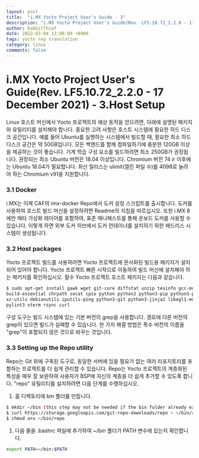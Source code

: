 ```yaml
---
layout: post
title:  "i.MX Yocto Project User's Guide - 3"
description: "i.MX Yocto Project User's Guide(Rev. LF5.10.72_2.2.0 - 17 December 2021) - 3.Host Setup 번역"
author: RabbitThief
date: 2022-03-04 12:00:00 +0900
tags: yocto nxp translation 
category: linux
comments: false
---	
```




# i.MX Yocto Project User's Guide(Rev. LF5.10.72_2.2.0 - 17 December 2021) - 3.Host Setup

Linux 호스트 머신에서 Yocto 프로젝트의 예상 동작을 얻으려면, 아래에 설명된 패키지와 유틸리티를 설치해야 합니다. 중요한 고려 사항은 호스트 시스템에 필요한 하드 디스크 공간입니다. 예를 들어 Ubuntu를 실행하는 시스템에서 빌드할 때, 필요한 최소 하드 디스크 공간은 약 50GB입니다. 모든 백엔드를 함께 컴파일하기에 충분한 120GB 이상을 제공하는 것이 좋습니다. 기계 학습 구성 요소를 빌드하려면 최소 250GB가 권장됩니다.
권장되는 최소 Ubuntu 버전은 18.04 이상입니다. Chromium 버전 74 ir 이후에는 Ubuntu 18.04가 필요합니다. 최신 릴리스는 ulimit(열린 파일 수)를 4098로 늘려야 하는 Chromium v91을 지원합니다.

### 3.1 Docker

i.MX는 이제 CAF의 imx-docker Repo에서 도커 설정 스크립트를 출시합니다. 도커를 사용하여 호스트 빌드 머신을 설정하려면 Readme의 지침을 따르십시오.
또한 i.MX 8에만 메타 가상화 레이어를 포함하여, 표준 매니페스트를 통해 온보드 도커를 사용할 수 있습니다. 이렇게 하면 외부 도커 허브에서 도커 컨테이너를 설치하기 위한 헤드리스 시스템이 생성됩니다.

### 3.2 Host packages

Yocto 프로젝트 빌드를 사용하려면 Yocto 프로젝트에 문서화된 빌드용 패키지가 설치되어 있어야 합니다. Yocto 프로젝트 빠른 시작으로 이동하여 빌드 머신에 설치해야 하는 패키지를 확인하십시오. 필수 Yocto 프로젝트 호스트 패키지는 다음과 같습니다.

```bash
$ sudo apt-get install gawk wget git-core diffstat unzip texinfo gcc-multilib \
build-essential chrpath socat cpio python python3 python3-pip python3-pexpect \
xz-utils debianutils iputils-ping python3-git python3-jinja2 libegl1-mesa libsdl1.2-dev \
pylint3 xterm rsync curl
```

구성 도구는 빌드 시스템에 있는 기본 버전의 grep을 사용합니다. 경로에 다른 버전의 grep이 있으면 빌드가 실패할 수 있습니다. 한 가지 해결 방법은 특수 버전의 이름을 "grep"이 포함되지 않은 것으로 바꾸는 것입니다.

### 3.3 Setting up the Repo utility

Repo는 Git 위에 구축된 도구로, 동일한 서버에 있을 필요가 없는 여러 리포지토리를 포함하는 프로젝트를 더 쉽게 관리할 수 있습니다. Repo는 Yocto 프로젝트의 계층화된 특성을 매우 잘 보완하여 사용자가 BSP에 자신의 계층을 더 쉽게 추가할 수 있도록 합니다. "repo" 유틸리티를 설치하려면 다음 단계를 수행하십시오.

1. 홈 디렉토리에 bin 폴더를 만듭니다.

```bash
$ mkdir ~/bin (this step may not be needed if the bin folder already exists)
$ curl https://storage.googleapis.com/git-repo-downloads/repo > ~/bin/repo
$ chmod a+x ~/bin/repo
```

1. 다음 줄을 .bashrc 파일에 추가하여 ~/bin 폴더가 PATH 변수에 있는지 확인합니다.

```bash
export PATH=~/bin:$PATH
```